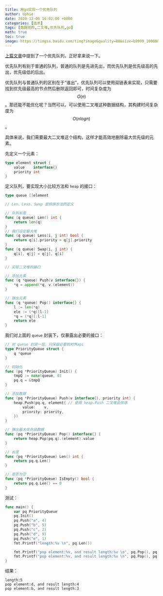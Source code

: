 ```yaml
---
title: 用go实现一个优先队列
author: Uphie
date: 2020-12-06 16:02:00 +0800
categories: [技术]
tags: [数据结构,二叉堆,优先队列,go]
math: true
toc: true
image: https://timgsa.baidu.com/timg?image&quality=80&size=b9999_10000&sec=1607282963196&di=bb33c4ef0372c3e4a8ff883c7143b246&imgtype=0&src=http%3A%2F%2Fimg4.imgtn.bdimg.com%2Fit%2Fu%3D1217854049%2C3989437557%26fm%3D214%26gp%3D0.jpg
---
```


[上篇文章](https://uphie.studio/posts/2020-12-06/用go实现一个LFU缓存)中提到了一个优先队列，正好拿来说一下。

优先队列有别于普通的队列，普通的队列是先进先出，而优先队列是优先级高的先出，优先级低的后出。

优先队列与普通队列的区别在于“谁出”，优先队列可以使用双链表来实现，只需要找到优先级最高的节点然后删除返回即可，时间复杂度为 $$O(n)$$。那还能不能优化呢？当然可以，可以使用二叉堆这种数据结构，其构建时间复杂度为 $$O(nlogn)$$。

具体来说，我们需要最大二叉堆这个结构，这样才能高效地删除最大优先级的元素。

先定义一个元素：
```go
type element struct {
	value    interface{}
	priority int
}
```

定义队列，要实现大小比较方法和 `heap` 的接口：
```go
type queue []element

// Len、Less、Swap 是排序方法的定义

// 队列长度
func (q queue) Len() int {
	return len(q)
}
// 我们设定最大堆
func (q queue) Less(i, j int) bool {
	return q[i].priority > q[j].priority
}
func (q queue) Swap(i, j int) {
	q[i], q[j] = q[j], q[i]
}

// 实现二叉堆的接口

// 添加元素
func (q *queue) Push(v interface{}) {
	*q = append(*q, v.(element))
}

// 弹出元素
func (q *queue) Pop() interface{} {
	l := len(*q)
	ele := (*q)[l-1]
	*q = (*q)[:l-1]
	return ele
}
```

我们对上面的 `queue` 封装下，仅暴露出必要的接口：
```go
// 对 queue 封装一层，只保留必要的对外api
type PriorityQueue struct {
	q *queue
}

// 初始化
func (pq *PriorityQueue) Init() {
	tmpQ := make(queue, 0)
	pq.q = &tmpQ
}

// 添加数据
func (pq *PriorityQueue) Push(v interface{}, priority int) {
	heap.Push(pq.q, element{ // 使用 heap.Push 二叉堆会排序
		value:    v,
		priority: priority,
	})
}

// 弹出最大优先级数据
func (pq *PriorityQueue) Pop() interface{} {
	return heap.Pop(pq.q).(element).value
}

// 长度
func (pq *PriorityQueue) Len() int {
	return pq.q.Len()
}

// 是否为空
func (pq *PriorityQueue) IsEmpty() bool {
	return pq.q.Len() == 0
}
```

测试：
```go
func main() {
	var pq PriorityQueue
	pq.Init()
	pq.Push("a", 4)
	pq.Push("b", 5)
	pq.Push("c", 2)
	pq.Push("d", 9)
	pq.Push("e", 1)
	fmt.Printf("length:%v \n", pq.Len())

	fmt.Printf("pop element:%v, and result length:%v \n", pq.Pop(), pq.Len())
	fmt.Printf("pop element:%v, and result length:%v \n", pq.Pop(), pq.Len())
}
```

结果：
```
length:5
pop element:d, and result length:4
pop element:b, and result length:3
```
